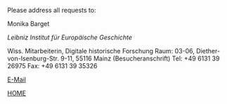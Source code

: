 Please address all requests to:

Monika Barget

*Leibniz Institut für Europäische Geschichte*

Wiss. Mitarbeiterin, Digitale historische Forschung
Raum: 03-06, Diether-von-Isenburg-Str. 9-11, 55116 Mainz (Besucheranschrift)
Tel: +49 6131 39 26975
Fax: +49 6131 39 35326

[E-Mail](mailto:barget@ieg-mainz.de)

[HOME](https://monikabarget.github.io/FeministDH/)


